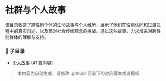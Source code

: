 # 社群与个人故事

该目录收录了跨性别个体的生命故事与个人经历，展示了他们在性别认同和过渡过程中的真实自述，以及面对社会传统观念的挑战。通过这些故事，力求增进对跨性别群体的理解与支持。

### 📁 子目录

- [个人故事](个人故事) (41 篇内容)


> 本内容为自动生成，请修改 .github/ 目录下的对应脚本或者模板
